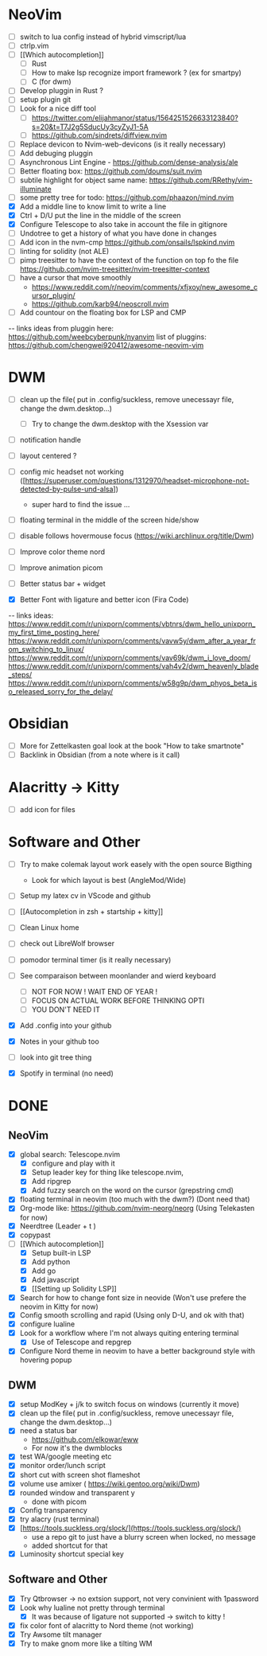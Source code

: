 # NeoVim
- [ ] switch to lua config instead of hybrid vimscript/lua 
- [ ] ctrlp.vim
- [ ] [[Which autocompletion]]
	- [ ] Rust
    - [ ] How to make lsp recognize import framework ? (ex for smartpy) 
    - [ ] C (for dwm)
- [ ] Develop pluggin in Rust ? 
- [ ] setup plugin git 
- [ ] Look for a nice diff tool 
    - [ ] https://twitter.com/elijahmanor/status/1564251526633123840?s=20&t=T7J2g5SducUy3cyZyJ1-5A
    - [ ] https://github.com/sindrets/diffview.nvim
- [ ] Replace devicon to Nvim-web-devicons (is it really necessary)
- [ ] Add debuging pluggin 
- [ ] Asynchronous Lint Engine - https://github.com/dense-analysis/ale
- [ ] Better floating box: https://github.com/doums/suit.nvim
- [ ] subtile highlight for object same name: https://github.com/RRethy/vim-illuminate
- [ ] some pretty tree for todo: https://github.com/phaazon/mind.nvim
- [X] Add a middle line to know limit to write a line
- [X] Ctrl + D/U put the line in the middle of the screen 
- [X] Configure Telescope to also take in account the file in gitignore
- [ ] Undotree to get a history of what you have done in changes 
- [ ] Add icon in the nvm-cmp https://github.com/onsails/lspkind.nvim
- [ ] linting for solidity (not ALE)
- [ ] pimp treesitter to have the context of the function on top fo the file https://github.com/nvim-treesitter/nvim-treesitter-context
- [ ] have a cursor that move smoothly 
    - https://www.reddit.com/r/neovim/comments/xfjxoy/new_awesome_cursor_plugin/
    - https://github.com/karb94/neoscroll.nvim
- [ ] Add countour on the floating box for LSP and CMP 

-- links
ideas from pluggin here: https://github.com/weebcyberpunk/nyanvim
list of pluggins: https://github.com/chengwei920412/awesome-neovim-vim

# DWM

- [ ] clean up the file( put in .config/suckless, remove unecessayr file, change the dwm.desktop…)
    - [ ] Try to change the dwm.desktop with the Xsession var
- [ ] notification handle
- [ ] layout centered ?
- [ ] config mic headset not working 
        ([https://superuser.com/questions/1312970/headset-microphone-not-detected-by-pulse-und-alsa])
    - super hard to find the issue ...
- [ ] floating terminal in the middle of the screen hide/show
- [ ] disable follows hovermouse focus (https://wiki.archlinux.org/title/Dwm)
- [ ] Improve color theme nord 
- [ ] Improve animation picom
- [ ] Better status bar + widget
- [X] Better Font with ligature and better icon (Fira Code)


-- links ideas:
https://www.reddit.com/r/unixporn/comments/vbtnrs/dwm_hello_unixporn_my_first_time_posting_here/
https://www.reddit.com/r/unixporn/comments/vavw5y/dwm_after_a_year_from_switching_to_linux/
https://www.reddit.com/r/unixporn/comments/vav69k/dwm_i_love_doom/
https://www.reddit.com/r/unixporn/comments/vah4v2/dwm_heavenly_blade_steps/
https://www.reddit.com/r/unixporn/comments/w58g9p/dwm_phyos_beta_iso_released_sorry_for_the_delay/

# Obsidian
- [ ] More for Zettelkasten goal look at the book "How to take smartnote"
- [ ] Backlink in Obsidian (from a note where is it call)

# Alacritty -> Kitty
- [ ] add icon for files 

# Software and Other
- [ ] Try to make colemak layout work easely with the open source Bigthing
    - Look for which layout is best (AngleMod/Wide)
- [ ] Setup my latex cv in VScode and github
- [ ] [[Autocompletion in zsh + startship + kitty]]
- [ ] Clean Linux home
- [ ] check out LibreWolf browser 
- [ ] pomodor terminal timer (is it really necessary) 
- [ ] See comparaison between moonlander and wierd keyboard
	- [ ] NOT FOR NOW ! WAIT END OF YEAR ! 
	- [ ] FOCUS ON ACTUAL WORK BEFORE THINKING OPTI
	- [ ] YOU DON'T NEED IT 
- [X] Add .config into your github
- [X] Notes in your github too
- [ ] look into git tree thing 
- [X] Spotify in terminal (no need)



# DONE
## NeoVim
- [X] global search: Telescope.nvim
    - [X] configure and play with it
	- [X] Setup leader key for thing like telescope.nvim, 
	- [X] Add ripgrep
	- [X] Add fuzzy search on the word on the cursor (grepstring cmd)
- [X] floating terminal in neovim  (too much with the dwm?) (Dont need that) 
- [X] Org-mode like: https://github.com/nvim-neorg/neorg (Using Telekasten for now) 
- [X] Neerdtree (Leader + t ) 
- [X] copypast
- [ ] [[Which autocompletion]]
	- [X] Setup built-in LSP
	- [X] Add python
	- [X] Add go 
	- [X] Add javascript
	- [X] [[Setting up Solidity LSP]]
- [X] Search for how to change font size in neovide (Won't use prefere the neovim in Kitty for now)
- [X] Config smooth scrolling and rapid (Using only D-U, and ok with that)
- [X] configure lualine
- [X] Look for a workflow where I'm not always quiting entering terminal 
	- [X] Use of Telescope and repgrep
- [X] Configure Nord theme in neovim to have a better background style with hovering popup

## DWM

- [X] setup ModKey + j/k to switch focus on windows (currently it move)
- [X] clean up the file( put in .config/suckless, remove unecessayr file, change the dwm.desktop…)
- [X] need a status bar
    - https://github.com/elkowar/eww
    - For now it's the dwmblocks
- [X] test WA/google meeting etc
- [X] monitor order/lunch script
- [X] short cut with screen shot flameshot
- [X] volume use amixer ( https://wiki.gentoo.org/wiki/Dwm)
- [X] rounded window and transparent y
	- done with picom
- [X] Config transparency
- [X] try alacry (rust terminal)
- [X] [https://tools.suckless.org/slock/](https://tools.suckless.org/slock/) 
	- use a repo git to just have a blurry screen when locked, no message
	- added shortcut for that 
- [X] Luminosity shortcut special key 
## Software and Other
- [X] Try Qtbrowser -> no extsion support, not very convinient with 1password
- [X] Look why lualine not pretty through terminal
	- [X] It was because of ligature not supported -> switch to kitty !
- [X] fix color font of alacritty to Nord theme (not working)
- [X] Try Awsome tilt manager
- [X] Try to make gnom more like a tilting WM 
